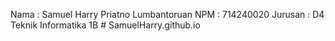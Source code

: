 Nama : Samuel Harry Priatno Lumbantoruan
NPM  : 714240020
Jurusan : D4 Teknik Informatika 1B # SamuelHarry.github.io
